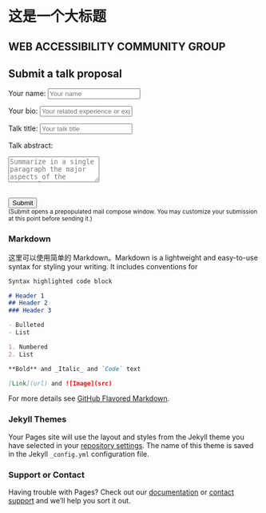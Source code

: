 # 这是一个大标题

## WEB ACCESSIBILITY COMMUNITY GROUP
<section class="box" id="submit-form">
  <h2 class="footnote">
    Submit a talk proposal
  </h2>
  <label for="speaker-name">Your name:</label>
  <input id="speaker-name" placeholder="Your name" maxlength="64">
  <br>

  <label for="speaker-bio">Your bio:</label>
  <input id="speaker-bio" placeholder="Your related experience or expertise" maxlength="64">
  <br>

  <label for="talk-title">Talk title:</label>
  <input id="talk-title" placeholder="Your talk title" maxlength="64">
  <br>

  <label for="talk-abstract">Talk abstract:</label>
  <textarea id="talk-abstract" placeholder="Summarize in a single paragraph the major aspects of the proposal you want to present." rows="3" maxlength="512"></textarea>
  <br>
  <br>

  <button id="submit-button">Submit</button>
  <br>
  <small>(Submit opens a prepopulated mail compose window. You may customize your submission at this point before sending it.)</small>
</section>
<script>
  (() => {
    const button = document.querySelector('#submit-button');
    if (button) addSubmitButtonListener();

    function addSubmitButtonListener() {
        document.querySelector('#submit-button').onclick = () => {
            const name = document.querySelector('#speaker-name').value;
            const bio = document.querySelector('#speaker-bio').value;
            const title = document.querySelector('#talk-title').value;
            const abstract = document.querySelector('#talk-abstract').value;

            const subject = `[workshop proposal] ${title}`;
            const body = `Hi Program Committee,


            I would like to submit a talk proposal for the W3C Smart Cities Workshop.


            Name: ${name}


            Bio: ${bio}


            Talk title: ${title}


Talk abstract: ${abstract}


            Best regards,\n${name}`;

            window.location.href =
                'mailto:team-beihang-events@w3.org' +
                '?subject=' + encodeURIComponent(subject) +
                '&body=' + encodeURIComponent(body);
        };
    }
})();
</script>
### Markdown

这里可以使用简单的 Markdown。Markdown is a lightweight and easy-to-use syntax for styling your writing. It includes conventions for

```markdown
Syntax highlighted code block

# Header 1
## Header 2
### Header 3

- Bulleted
- List

1. Numbered
2. List

**Bold** and _Italic_ and `Code` text

[Link](url) and ![Image](src)
```

For more details see [GitHub Flavored Markdown](https://guides.github.com/features/mastering-markdown/).

### Jekyll Themes

Your Pages site will use the layout and styles from the Jekyll theme you have selected in your [repository settings](https://github.com/jennyliang220/quick-blog/settings/pages). The name of this theme is saved in the Jekyll `_config.yml` configuration file.

### Support or Contact

Having trouble with Pages? Check out our [documentation](https://docs.github.com/categories/github-pages-basics/) or [contact support](https://support.github.com/contact) and we’ll help you sort it out.
